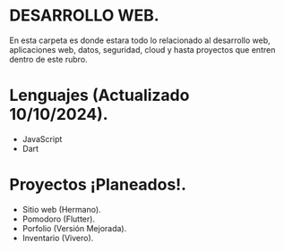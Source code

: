 # DESARROLLO WEB.
En esta carpeta es donde estara todo lo relacionado al desarrollo web, aplicaciones web, datos, seguridad, cloud y hasta proyectos que entren dentro de este rubro.

# Lenguajes (Actualizado 10/10/2024).
 * JavaScript 
 * Dart

# Proyectos ¡Planeados!.
 * Sitio web (Hermano).
 * Pomodoro (Flutter).
 * Porfolio (Versión Mejorada).
 * Inventario (Vivero).
